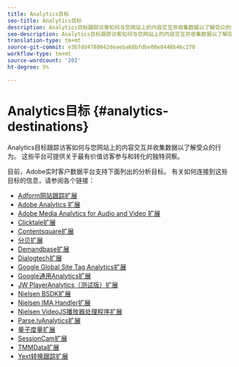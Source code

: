 ```yaml
---
title: Analytics目标
seo-title: Analytics目标
description: Analytics目标跟踪访客如何与您网站上的内容交互并收集数据以了解受众的行为。 这些平台可提供关于最有价值访客参与和转化的独特洞察。
seo-description: Analytics目标跟踪访客如何与您网站上的内容交互并收集数据以了解受众的行为。 这些平台可提供关于最有价值访客参与和转化的独特洞察。
translation-type: tm+mt
source-git-commit: e3b7dd4788042deaeba68bfdbe08e8448b46c270
workflow-type: tm+mt
source-wordcount: '202'
ht-degree: 5%

---
```



# Analytics目标 {#analytics-destinations}

Analytics目标跟踪访客如何与您网站上的内容交互并收集数据以了解受众的行为。 这些平台可提供关于最有价值访客参与和转化的独特洞察。

目前，Adobe实时客户数据平台支持下面列出的分析目标。 有关如何连接到这些目标的信息，请参阅各个链接：

* [Adform网站跟踪扩展](/help/rtcdp/destinations/adform-extension.md)
* [Adobe Analytics 扩展](/help/rtcdp/destinations/adobe-analytics-extension.md)
* [Adobe Media Analytics for Audio and Video 扩展](/help/rtcdp/destinations/adobe-video-analytics-extension.md)
* [Clicktale扩展](/help/rtcdp/destinations/clicktale-extension.md)
* [Contentsquare扩展](/help/rtcdp/destinations/contentsquare-extension.md)
* [分贝扩展](/help/rtcdp/destinations/decibel-extension.md)
* [Demandbase扩展](/help/rtcdp/destinations/demandbase-extension.md)
* [Dialogtech扩展](/help/rtcdp/destinations/dialogtech-extension.md)
* [Google Global Site Tag Analytics扩展](/help/rtcdp/destinations/gtag-analytics-extension.md)
* [Google通用Analytics扩展](/help/rtcdp/destinations/google-universal-analytics-extension.md)
* [JW PlayerAnalytics（测试版）扩展](/help/rtcdp/destinations/jw-player-analytics-extension.md)
* [Nielsen BSDK扩展](nielsen-bsdk-extension.md)
* [Nielsen IMA Handler扩展](nielsen-ima-extension.md)
* [Nielsen VideoJS播放器处理程序扩展](nielsen-videojs-extension.md)
* [Parse.lyAnalytics扩展](parsely-extension.md)
* [量子度量扩展](quantum-metric-extension.md)
* [SessionCam扩展](sessioncam-extension.md)
* [TMMData扩展](tmmdata-extension.md)
* [Yext转换跟踪扩展](yext-extension.md)
